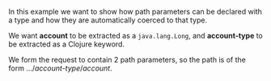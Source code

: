 In this example we want to show how path parameters can be declared with a type and how they are automatically coerced to that type.

We want __account__ to be extracted as a `java.lang.Long`, and __account-type__ to be extracted as a Clojure keyword.

<handler/>

We form the request to contain 2 path parameters, so the path is of the form .../_account-type_/_account_.

<request/>

<response/>
